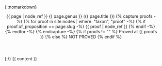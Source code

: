 <section id="{{ page.slug }}">

{::nomarkdown}
  <header class="inline">
    {{ page | node_ref }}
    <span class='genus'>{{ page.genus }}</span>
    ({{ page.title }})
    {% capture proofs -%}
    {% for proof in site.nodes | where: "taxon", "proof" -%}
    {% if proof.of_proposition == page.slug -%}
    {{ proof | node_ref }}
    {% endif -%}
    {% endfor -%}
    {% endcapture -%}
    {% if proofs != "" %}
    <span class='proof-list'>
      Proved at {{ proofs }}
    </span>
    {% else %}
    <span class='not-proved'>
      NOT PROVED
    </span>
    {% endif %}
  </header>
{:/}
{{ content }}
</section>
